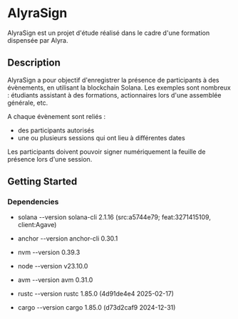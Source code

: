 # AlyraSign

AlyraSign est un projet d'étude réalisé dans le cadre d'une formation dispensée par Alyra.


## Description

AlyraSign a pour objectif d'enregistrer la présence de participants à des évènements, en utilisant la blockchain Solana.
Les exemples sont nombreux : étudiants assistant à des formations, actionnaires lors d'une assemblée générale, etc.

A chaque évènement sont reliés :
* des participants autorisés
* une ou plusieurs sessions qui ont lieu à différentes dates

Les participants doivent pouvoir signer numériquement la feuille de présence lors d'une session.

## Getting Started

### Dependencies

* solana --version
solana-cli 2.1.16 (src:a5744e79; feat:3271415109, client:Agave)

* anchor --version
anchor-cli 0.30.1

* nvm --version
0.39.3

* node --version
v23.10.0

* avm --version
avm 0.31.0

* rustc --version
rustc 1.85.0 (4d91de4e4 2025-02-17)

* cargo --version
cargo 1.85.0 (d73d2caf9 2024-12-31)


